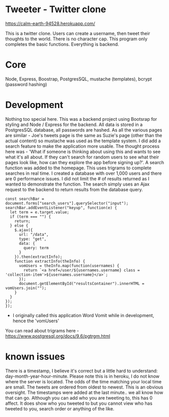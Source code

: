 # Tweeter - Twitter clone

https://calm-earth-94528.herokuapp.com/

This is a twitter clone. Users can create a username, then tweet their thoughts to the world. There is no character cap. This program only completes the basic functions. Everything is backend.
# Core
Node, Express, Boostrap, PostgresSQL, mustache (templates), bcrypt (password hashing)

# Development
Nothing too special here. This was a backend project using Bootsrap for styling and Node / Express for the backend. All data is stored in a PostgresSQL database, all passwords are hashed.
As all the various pages are similar - Joe's tweets page is the same as Suzie's page (other than the actual content) so
mustache was used as the template system. I did add a search feature to make the application more usable. The thought process here was -
'What if someone is thinking about using this and wants to see what it's all about. If they can't search for random users to see
what their pages look like, how can they explore the app before signing up?'. A search function was added to the homepage. This uses trigrams to complete
searches in real time. I created a database with over 1,000 users and there are 0 performance issues. I did not limit the # of results returned
as I wanted to demonstrate the function.
  The search simply uses an Ajax request to the backend to return results from the database query.
  
  ```document.addEventListener("DOMContentLoaded", function() {
  const searchBar = document.forms["search_users"].querySelector("input");
  searchBar.addEventListener("keyup", function(e) {
    let term = e.target.value;
    if (term === "") {
      return;
    } else {
      $.ajax({
        url: "/data",
        type: "get",
        data: {
          query: term
        }
      }).then(extractInfo);
      function extractInfo(theInfo) {
        vomUsers = theInfo.map(function(usernames) {
          return `<a href=/user/${usernames.username} class = 'collection-item'>${usernames.username}</a>`;
        });
        document.getElementById("resultsContainer").innerHTML = vomUsers.join("");
      }
    }
  });
});
```


* I originally called this application Word Vomit while in development, hence the 'vomUsers'

You can read about trigrams here - https://www.postgresql.org/docs/9.6/pgtrgm.html

# known issues
There is a timestamp, I believe it's correct but a little hard to understand: day-month-year-hour-minute. Please note this is in heroku, I do not know where the server is located. The odds of the time matching your local time are small. The tweets are ordered from oldest to newest. This is an obvious oversight. The timestamps were added at the last minute.. we all know how that can go. Although you can add who you are tweeting to, this has 0 affect. It does show who you tweeted to but you cannot view who has tweeted to you, search order or anything of the like.









